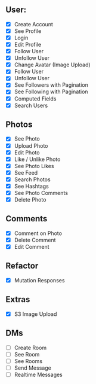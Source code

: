 ## User:

- [x] Create Account
- [x] See Profile
- [x] Login
- [x] Edit Profile
- [x] Follow User
- [x] Unfollow User
- [x] Change Avatar (Image Upload)
- [x] Follow User
- [x] Unfollow User
- [x] See Followers with Pagination
- [x] See Following with Pagination
- [x] Computed Fields
- [x] Search Users

## Photos

- [x] See Photo
- [x] Upload Photo
- [x] Edit Photo
- [x] Like / Unlike Photo
- [x] See Photo Likes
- [x] See Feed
- [x] Search Photos
- [x] See Hashtags
- [x] See Photo Comments
- [x] Delete Photo

## Comments

- [x] Comment on Photo
- [x] Delete Comment
- [x] Edit Comment

## Refactor

- [x] Mutation Responses

## Extras

- [x] S3 Image Upload

## DMs

- [ ] Create Room
- [ ] See Room
- [ ] See Rooms
- [ ] Send Message
- [ ] Realtime Messages
